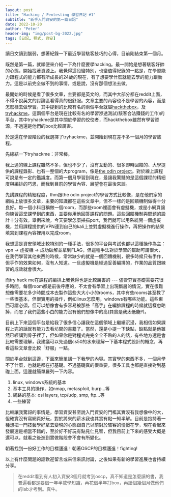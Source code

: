 ```yaml
---
layout: post
title: "Hacking / Pentesting 學習日記 #1"
subtitle: "新手入門資安的第一篇日記"
date: 2022-10-20
author: "Peter"
header-img: "img/post-bg-2022.jpg"
tags: [日記, 程式, 資安]
---
```


讀日文讀到腦弱，想著紀錄一下最近學習駭客技巧的心得，目前剛結束第一個月。

既然是第一篇，就順便來介紹一下為什麼要學hacking。最一開始是想著駭客好帥的心態，開始找著資源上。我覺得這段蠻特別，也蠻值得紀錄的一點是，在學習能力跟程式的能力都有所成長的24歲的現在，有了想要學什麼就能去學的能力跟動力。這是以前完全做不到的事情，或是說，沒有那個想法去做。

最開始的時候是看了很多文章，主要都是英文的，而其中大部分都在reddit上面，不得不說英文的討論區看得真的很舒服。文章主要的內容也不是學習的內容，而是怎麼樣去做學習。其中提到的比較有名的兩個平台就屬[hackthebox](1)，及[tryhackme](2)。這兩個平台是現在比較有名的學習滲透測試(駭客合法賺錢的工作)的平台，其中tryhackme是其中關於學習的佼佼者，而hackthebox雖然有學習資源，不過還是他們的box比較厲害。

於是還在學習階段的我選擇了tryhackme，並開始到現在差不多一個月的學習旅程。

先總結一下tryhackme：非常棒。

我上過的線上課程雖然不多，但也不少了，沒有互動的、很多即時回饋的、大學提供的課程錄影、也有一整個的大program，像是[the odin project](3)。對於線上課程可說是有一定的鑑識度。而第一個月學習到現在，最讓我驚豔的是這個課程的精細度與編排的巧思，而我到目前的學習內容、展望會在最後來談。

先講課程的精細程度，thm跟the odin project的學習方式比較像，是在他們家的網站上放很多文章，主要的知識都在這些文章中，但不一樣的是回饋機制做得十分良好。每一個小科目稱做一個room，而那些room裡面會有虛擬機，或是小網頁讓你練習這堂課學到的東西，並要你用他回答課程的問題。這些回饋機制與問題的設計十分有效。舉例來說，今天要學怎麼掃描port，我們就可以用系統開一個虛擬機，並用課程提供的VPN連到自己的kali上並對虛擬機進行操作，再把操作的結果填寫到課程內容裡用以完成room。

我想這是資安領域比較特別的一種手法，很多的平台與考試也都以這種操作為主：vpn -> 虛擬機 -> 成功破解並拿到FLAG，但這種手法對於學習的幫助可謂很大，在我們學習其他東西的時候，常常缺少的就是一個回饋機制，很多時候只有手作，但手作的效果如何，沒有人知道。一旦虛擬機是經過妥善編排的，作業的品質跟練習的成效就會很大。

而try hack me在課程的編排上我覺得也是比較厲害的 --- 儘管夯實基礎需要花很多時間。每個room都是前後呼應的，不太會有學習上出現斷層的情況，實在很難想像需要花多少時間成本去製作這些大大小小的rooms，其中有些rooms甚至教了一些很基本，但很實用的操作，例如linux怎麼用，windows有哪些功能。這些東西可謂必須，但可以想像會有多容易被那些「高手」在編排課程的時候就這樣忽略掉，而忘了我們這些小白的能力沒有他們想像中的高(~~其實是我太低能?~~)。

目前上下來這個平台是給我了很多信心讓我在這個領域上繼續沉浸，我相信如果課程上完的話就有能力去看坊間的書籍了。當然，還是小提一下缺點，缺點就是他雖然已經講到骨子裡了，但如果你是對程式完完全全不熟的人的話，有些地方還是會比較需要理解，我建議可以先過個cs50的水來理解一下基本程式設計的概念，再看這些文章會比較「舒服」一點。

關於平台就到這邊，下面來簡單講一下我學的內容。其實學的東西不多，一個月學不了什麼，也就是都在打基礎。不過基礎真的很重要，很多工具也都是直接對到基礎上面，這邊就簡單羅列一下內容。

1. linux, windows系統的基本
2. 基本工具的操作，如nmap, metasploit, burp...等
3. 網路的基本: osi layers, tcp/udp, smp, ftp...等
4. 一些練習

比較讓我驚訝的事情是，學習資安甚至說入門資安的門檻其實沒有我想像中的大，但確實沒有寫網頁好玩，對於將來的薪水我也其實有點一知半解。目前是抱持著一種想把一門技藝學好拿去變現的心態跟自己以前對於駭客的憧憬在學，現在看起來發展還是相當不錯的，至於好不好玩有點見仁見智，但我目前上下來的感受大概是還可以，就看之後進到實做階段會不會有所變化。

朝著找到一份好工作的目標邁進！朝著OSCP的目標邁進！fighting!

以上有什麼問題的話歡迎留言或來信來訊討論，之後如果有新的學習進展也會持續分享。

> 在reddit看到有人初入資安3個月就考到oscp，真不知道是怎麼讀的書，我普遍看都是要個一年半載學知識，再花個半年打box，再讀個幾個月做他們的lab才考到。真牛。

[1]: https://www.hackthebox.com/
[2]: https://tryhackme.com/
[3]: https://www.theodinproject.com/
